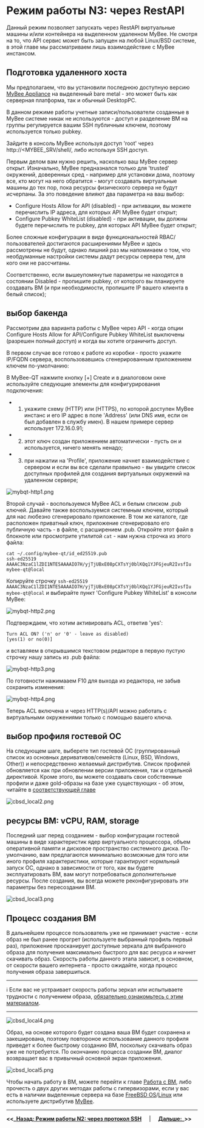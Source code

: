 # Режим работы N3: через RestAPI

Данный режим позволяет запускать через RestAPI виртуальные машины и/или контейнера на выделенном удаленном MyBee.
Не смотря на то, что API сервис может быть запущен на любой Linux/BSD системе, в этой главе мы рассматриваем лишь взаимодействие с MyBee инстансом.

## Подготовка удаленного хоста

Мы предполагаем, что вы установили последнюю доступную версию [MyBee Appliance](https://myb.convectix.com) на выделенный bare metal - это может быть как серверная платформа, так и обычный DesktopPC.

В данном режиме работы учетные записи/пользователи созданные в MyBee системе никак не используются - доступ и разделение ВМ на группы регулируется вашим SSH публичным ключем, поэтому используется только pubkey.

Зайдите в консоль MyBee используя доступ 'root' через http://<MYBEE_SRV/shell/, либо используя SSH доступ. 

Первым делом вам нужно решить, насколько ваш MyBee сервер открыт. Изначально, MyBee предназнался только для 'trusted' окружений, доверенных сред - например для установки дома, поэтому все, кто могут на него обратится - могут создавать
виртуальные машины до тех пор, пока ресурсы физического сервера не будут исчерпаны. За это поведение влияют два параметра на ваш выбор:

  - Configure Hosts Allow for API (disabled)     - при активации, вы можете перечислить IP адреса, для которых API MyBee будет открыт;
  - Configure Pubkey WhiteList (disabled)        - при активации, вы должны будете перечислить те pubkey, для которых API MyBee будет открыт;

Более сложные конфигурации в виде функциональностей RBAC/пользователей достигаются расширениями MyBee и здесь рассмотрены не будут, однако лишний раз мы напоминаем о том, что необдуманные настройки системы дадут ресурсы сервера тем,
для кого они не рассчитаны.

Соответственно, если вышеупомянутые параметры не находятся в состоянии Disabled - пропишите pubkey, от которого вы планируете создавать ВМ (и при необходимости, пропишите IP вашего клиента в белый список);

## выбор бакенда

Рассмотрим два варианта работы с MyBee через API - когда опции Configure Hosts Allow for API/Configure Pubkey WhiteList выключены (разрешен полный доступ) и когда вы хотите ограничить доступ.

В первом случае все готово к работе из коробки - просто укажите IP/FQDN сервера, воспользовавшись сгенерированным приложением ключем по-умолчанию:

В MyBee-QT нажмите кнопку [+] Create и в диалоговом окне используйте следующие элементы для конфигурирования подключения:

  - 1) укажите схему (HTTP) или (HTTPS), по которой доступен MyBee инстанс и его IP адрес в поле 'Address' (или DNS имя, если он был добавлен в службу имен). В нашем примере сервер использует 172.16.0.91;
  - 2) этот ключ создан приложением автоматически - пусть он и используется, ничего менять ненадо;
  - 3) при нажатии на 'Profile', приложение начнет взаимодействие с сервером и если вы все сделали правильно - вы увидите список доступных профилей для создания виртуальных окружений на удаленном сервере;

![mybqt-http1.png](https://myb.convectix.com/img/mybqt-http1.png?raw=true)


Второй случай - воспользуемся MyBee ACL и белым списком .pub ключей. Давайте также воспользуемся системным ключем, который для нас любезно сгенерировало приложение. В том же каталоге, где расположен приватный ключ,
приложение сгенерировало его публичную часть - в файле, с расширением .pub. Откройте этот файл в блокноте или просмотрите утилитой `cat` - нам нужна строчка из этого файла:
```
cat ~/.config/mybee-qt/id_ed25519.pub
ssh-ed25519 AAAAC3NzaC1lZDI1NTE5AAAAIO7H/yjTjUBxE08pCXTsYj0blKQq1YJFGjeuR2IvsfIu mybee-qt@local
```

Копируйте строчку `ssh-ed25519 AAAAC3NzaC1lZDI1NTE5AAAAIO7H/yjTjUBxE08pCXTsYj0blKQq1YJFGjeuR2IvsfIu mybee-qt@local` и выбирайте пункт 'Configure Pubkey WhiteList' в консоли MyBee:

![mybqt-http2.png](https://myb.convectix.com/img/mybqt-http2.png?raw=true)

Подтверждаем, что хотим активировать ACL, ответив 'yes':
```
Turn ACL ON? ('n' or '0' - leave as disabled) 
[yes(1) or no(0)]
```

и вставляем в открывшимся текстовом редакторе в первую пустую строчку нашу запись из .pub файла:

![mybqt-http3.png](https://myb.convectix.com/img/mybqt-http3.png?raw=true)

По готовности нажимааем F10 для выхода из редактора, не забыв сохранить изменения:

![mybqt-http4.png](https://myb.convectix.com/img/mybqt-http4.png?raw=true)

Теперь ACL включена и через HTTP(s)/API можно работать с виртуальными окружениями только с помощью вашего ключа. 

## выбор профиля гостевой ОС

На следующем шаге, выберете тип гостевой ОС (группированный список из основных деривативов/семейств (Linux, BSD, Windows, Other)) и непосредственно желаемый дистрибутив.
Список профилей обновляется как при обновлении версии приложения, так и отдельной директивой. Кроме этого, вы можете создавать свои собственные профили и даже gold-образы на базе уже существующих - об этом, читайте в [соответствующей главе](profiles.md)

![cbsd_local2.png](https://myb.convectix.com/img/cbsd_local2.png?raw=true)

## ресурсы ВМ: vCPU, RAM, storage

Последний шаг перед созданием - выбор конфигурации гостевой машины в виде характеристик ядер виртуального процессора, объем оперативной памяти и дисковое пространство системного диска.
По-умолчанию, вам предлагаются минимально возможные для того или иного профиля характеристики, которые гарантируют нормльный запуск ОС, однако в зависимости от того, как вы будете эксплуатировать ВМ,
вам могут потребоваться дополнительные ресурсы. После создания, вы всегда можете реконфигурировать эти параметры без пересоздания ВМ.

![cbsd_local3.png](https://myb.convectix.com/img/cbsd_local3.png?raw=true)

## Процесс создания ВМ

В дальнейшем процессе пользователь уже не принимает участие  - если образ не был ранее прогрет (используете выбранный профиль первый раз), приложение просканирует доступные зеркала для выбранного образа для получения максимально быстрого для
вас ресурса и начнет скачивать образ. Скорость работы данного этапа зависит, в основном, от скорости вашего интернета - просто ожидайте, когда процесс получения образа завершиться.

---

:information_source: Если вас не устраивает скорость работы зеркал или испытываете трудности с получением образа, [обязательно ознакомьтесь с этим материалом](https://github.com/cbsd/mirrors).

---


![cbsd_local4.png](https://myb.convectix.com/img/cbsd_local4.png?raw=true)

Образ, на основе которого будет создана ваша ВМ будет сохранена и закеширована, поэтому повтороное использование данного профиля приведет к более быстрому созданию ВМ, поскольку скачивать образ уже не потребуется.
По окончанию процесса создании ВМ, диалог возвращает вас в привычный основной экран приложения.

![cbsd_local5.png](https://myb.convectix.com/img/cbsd_local5.png?raw=true)

Чтобы начать работу в ВМ, можете перейти к главе [Работа с ВМ](myb-qt-vm.md), либо прочесть о двух других методах работы с гипервизорами, если у вас есть в наличии выделенные сервера на базе [FreeBSD OS](https://www.freebsd.org/)/[Linux](https://kernel.org/) или используете дистрибутив [MyBee](https://myb.convectix.com).


---

**<<_**__[Назад: Режим работы N2: через протокол SSH](myb-qt-cbsd-ssh.md)__ $~~~$ | $~~~$ __[Дальше:]()__**_>>**
